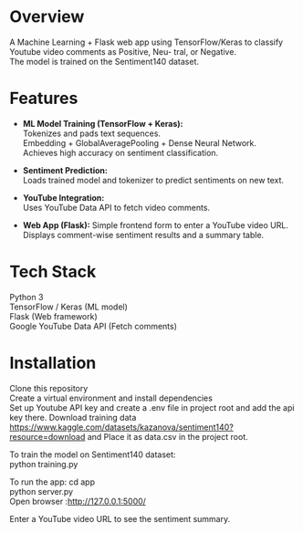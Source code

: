 # Overview

A Machine Learning + Flask web app using TensorFlow/Keras to classify Youtube video comments as Positive, Neu-
tral, or Negative.   
The model is trained on the Sentiment140 dataset. 

# Features

- **ML Model Training (TensorFlow + Keras):**  
Tokenizes and pads text sequences.  
Embedding + GlobalAveragePooling + Dense Neural Network.   
Achieves high accuracy on sentiment classification.    

- **Sentiment Prediction:**  
Loads trained model and tokenizer to predict sentiments on new text.  

- **YouTube Integration:**  
Uses YouTube Data API to fetch video comments.  

- **Web App (Flask):**
Simple frontend form to enter a YouTube video URL.  
Displays comment-wise sentiment results and a summary table.  

# Tech Stack
Python 3  
TensorFlow / Keras (ML model)  
Flask (Web framework)  
Google YouTube Data API (Fetch comments)  

# Installation

Clone this repository  
Create a virtual environment and install dependencies   
Set up Youtube API key and create a .env file in project root and add the api key there.
Download training data https://www.kaggle.com/datasets/kazanova/sentiment140?resource=download and Place it as data.csv in the project root.     

To train the model on Sentiment140 dataset:  
python training.py  

To run the app: cd app  
python server.py  
Open browser :http://127.0.0.1:5000/   

Enter a YouTube video URL to see the sentiment summary.  
